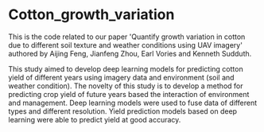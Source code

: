 # Cotton_growth_variation
This is the code related to our paper 'Quantify growth variation in cotton due to different soil texture and weather conditions using UAV imagery' authored by Aijing Feng, Jianfeng Zhou, Earl Vories and Kenneth Sudduth.

This study aimed to develop deep learning models for predicting cotton yield of different years using imagery data and environment (soil and weather condition). The novelty of this study is to develop a method for predicting crop yield of future years based the interaction of environment and management. Deep learning models were used to fuse data of different types and different resolution. Yield prediction models based on deep learning were able to predict yield at good accuracy.


